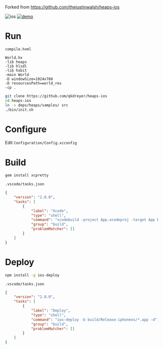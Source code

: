 Forked from https://github.com/thejustinwalsh/heaps-ios

![ios](https://github.com/qkdreyer/heaps-ios/workflows/ios/badge.svg?branch=master)
[![demo](https://asciinema.org/a/310075.svg)](https://asciinema.org/a/310075?autoplay=1)

# Run
`compile.hxml`
```
World.hx
-lib heaps
-lib hlsdl
-lib hxbit
-main World
-D windowSize=1024x768
-D resourcesPath=world_res
-cp .
```

```sh
git clone https://github.com/qkdreyer/heaps-ios
cd heaps-ios
ln -s deps/heaps/samples/ src
./bin/init.sh
```

# Configure
Edit `Configuration/Config.xcconfig`

# Build
```sh
gem install xcpretty
```

`.vscode/tasks.json`
```json
{
    "version": "2.0.0",
    "tasks": [
        {
            "label": "Xcode",
            "type": "shell",
            "command": "xcodebuild -project App.xcodeproj -target App build | xcpretty",
            "group": "build",
            "problemMatcher": []
        }
    ]
}
```

# Deploy
```sh
npm install -g ios-deploy
```

`.vscode/tasks.json`
```json
{
    "version": "2.0.0",
    "tasks": [
        {
            "label": "Deploy",
            "type": "shell",
            "command": "ios-deploy -b build/Release-iphoneos/*.app -d",
            "group": "build",
            "problemMatcher": []
        }
    ]
}
```
